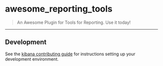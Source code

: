# awesome_reporting_tools

> An Awesome Plugin for Tools for Reporting. Use it today!

---

## Development

See the [kibana contributing guide](https://github.com/elastic/kibana/blob/master/CONTRIBUTING.md) for instructions setting up your development environment.
